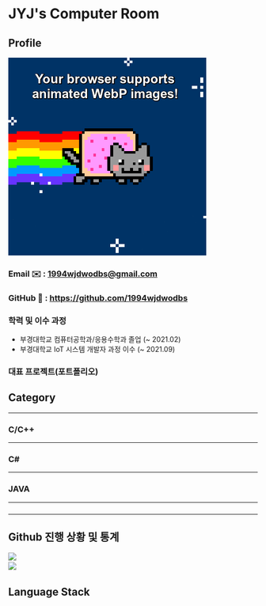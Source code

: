 # JYJ's Computer Room 

## Profile

<img src="images/animated-webp-supported.webp" onerror="this.src='images/unsupported.png'"/>

### Email ✉️ : 1994wjdwodbs@gmail.com
### GitHub 💬 : https://github.com/1994wjdwodbs
### 학력 및 이수 과정
- 부경대학교 컴퓨터공학과/응용수학과 졸업 (~ 2021.02)
- 부경대학교 IoT 시스템 개발자 과정 이수 (~ 2021.09)
### 대표 프로젝트(포트폴리오)

## Category

---

### C/C++

---

### C#

---

### JAVA

---

### 

---

## Github 진행 상황 및 통계
<p>
    <img src="https://github-readme-stats.vercel.app/api?username=1994wjdwodbs"><br/>
    <img src="https://github-readme-stats.vercel.app/api/top-langs/?username=1994wjdwodbs"><br/>
</p>

## Language Stack


